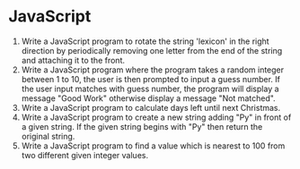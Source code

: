 # JavaScript

1. Write a JavaScript program to rotate the string 'lexicon' in the right direction by periodically removing one letter from the end of the string and attaching it to the front.
2. Write a JavaScript program where the program takes a random integer between 1 to 10, the user is then prompted to input a guess number. If the user input matches with guess number, the program will display a message "Good Work" otherwise display a message "Not matched".
3. Write a JavaScript program to calculate days left until next Christmas.
4. Write a JavaScript program to create a new string adding "Py" in front of a given string. If the given string begins with "Py" then return the original string.
5. Write a JavaScript program to find a value which is nearest to 100 from two different given integer values.
